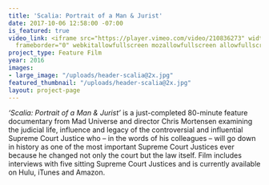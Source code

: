 ```yaml
---
title: 'Scalia: Portrait of a Man & Jurist'
date: 2017-10-06 12:58:00 -07:00
is_featured: true
video_link: <iframe src="https://player.vimeo.com/video/210836273" width="640" height="360"
  frameborder="0" webkitallowfullscreen mozallowfullscreen allowfullscreen></iframe>
project_type: Feature Film
year: 2016
images:
- large_image: "/uploads/header-scalia@2x.jpg"
featured_thumbnail: "/uploads/header-scalia@2x.jpg"
layout: project-page
---
```


*‘Scalia: Portrait of a Man & Jurist’* is a just-completed 80-minute feature documentary from Mad Universe and director Chris Mortensen examining the judicial life, influence and legacy of the controversial and influential Supreme Court Justice who – in the words of his colleagues – will go down in history as one of the most important Supreme Court Justices ever because he changed not only the court but the law itself.  Film includes interviews with five sitting Supreme Court Justices and is currently available on Hulu, iTunes and Amazon.